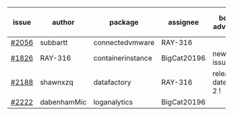 | issue | author | package | assignee | bot advice | created date of issue | target release date | date from target |
| ------ | ------ | ------ | ------ | ------ | ------ | ------ | :-----: |
| [#2056](https://github.com/Azure/sdk-release-request/issues/2056) | subbartt | connectedvmware | RAY-316 |   | 10-02 | 11-05 |   |
| [#1826](https://github.com/Azure/sdk-release-request/issues/1826) | RAY-316 | containerinstance | BigCat20196 | new issue ! <br> | 08-03 | 10-29 |   |
| [#2188](https://github.com/Azure/sdk-release-request/issues/2188) | shawnxzq | datafactory | RAY-316 |   release date < 2 ! <br> | 10-29 | 11-15 | 0 |
| [#2222](https://github.com/Azure/sdk-release-request/issues/2222) | dabenhamMic | loganalytics | BigCat20196 |   | 11-15 | 11-22 |   |
